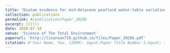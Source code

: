 ```yaml
---
title: "Diatom evidence for mid-Holocene peatland water-table variations and their possible link to solar forcing"
collection: publications
permalink: #/publication/Paper_2020b
excerpt: ([]())
date: 2020-07-10
venue: 'Science of The Total Environment'
paperurl: 'http://linannan719.github.io/files/Paper_2020b.pdf'
citation: #'Your Name, You. (2009). &quot;Paper Title Number 1.&quot; <i>Journal 1</i>. 1(1).'
---
```


